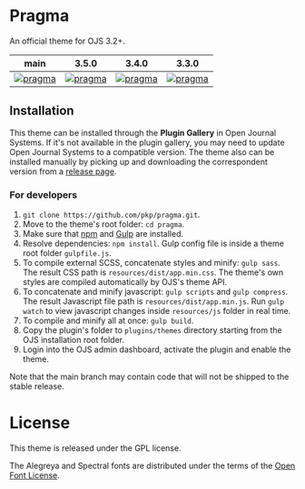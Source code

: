 # Pragma

An official theme for OJS 3.2+.


| main                                                                                                                                      | 3.5.0                                                                                                                                                     | 3.4.0                                                                                                                                                     | 3.3.0                                                                                                                                                     |
|-------------------------------------------------------------------------------------------------------------------------------------------|-----------------------------------------------------------------------------------------------------------------------------------------------------------|-----------------------------------------------------------------------------------------------------------------------------------------------------------|-----------------------------------------------------------------------------------------------------------------------------------------------------------|
| [![pragma](https://github.com/pkp/pragma/actions/workflows/main.yml/badge.svg)](https://github.com/pkp/pragma/actions/workflows/main.yml) | [![pragma](https://github.com/pkp/pragma/actions/workflows/stable-3_5_0.yml/badge.svg)](https://github.com/pkp/pragma/actions/workflows/stable-3_5_0.yml) | [![pragma](https://github.com/pkp/pragma/actions/workflows/stable-3_4_0.yml/badge.svg)](https://github.com/pkp/pragma/actions/workflows/stable-3_4_0.yml) | [![pragma](https://github.com/pkp/pragma/actions/workflows/stable-3_3_0.yml/badge.svg)](https://github.com/pkp/pragma/actions/workflows/stable-3_3_0.yml) |                                                                                                                                                                                 | ---                                                                                                                                                                                                       | ---                                                                                                                                                                                                       |

## Installation
This theme can be installed through the **Plugin Gallery** in Open Journal Systems. If it's not available in the plugin gallery, you may need to update Open Journal Systems to a compatible version. The theme also can be installed manually by picking up and downloading the correspondent version from a [release page](https://github.com/pkp/pragma/releases).

### For developers
1. `git clone https://github.com/pkp/pragma.git`.
2. Move to the theme's root folder: `cd pragma`.
3. Make sure that [npm](https://www.npmjs.com/get-npm) and [Gulp](https://gulpjs.com/) are installed.
4. Resolve dependencies: `npm install`. Gulp config file is inside a theme root folder `gulpfile.js`.
5. To compile external SCSS, concatenate styles and minify: `gulp sass`. The result CSS path is `resources/dist/app.min.css`. The theme's own styles are compiled automatically by OJS's theme API.
6. To concatenate and minify javascript: `gulp scripts` and `gulp compress`. The result Javascript file path is `resources/dist/app.min.js`. Run `gulp watch` to view javascript changes inside `resources/js` folder in real time.
7. To compile and minify all at once: `gulp build`.
8. Copy the plugin's folder to `plugins/themes` directory starting from the OJS installation root folder.
9. Login into the OJS admin dashboard, activate the plugin and enable the theme.

Note that the main branch may contain code that will not be shipped to the stable release.

# License
This theme is released under the GPL license.

The Alegreya and Spectral fonts are distributed under the terms of the [Open Font License](https://scripts.sil.org/cms/scripts/page.php?site_id=nrsi&id=OFL).
